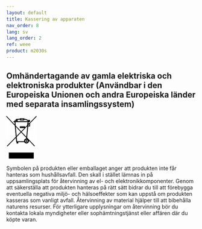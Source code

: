 ```yaml
---
layout: default
title: Kassering av apparaten
nav_order: 8
lang: sv
lang_order: 2
ref: weee
product: m2030s
---
```


## Omhändertagande av gamla elektriska och elektroniska produkter (Användbar i den Europeiska Unionen och andra Europeiska länder med separata insamlingssystem)

<p><img src="/assets/images/weee.png" width="80px" /></p>

Symbolen på produkten eller emballaget anger att produkten inte får hanteras som hushållsavfall. Den skall i stället lämnas in på uppsamlingsplats för återvinning av el- och elektronikkomponenter. Genom att säkerställa att produkten hanteras på rätt sätt bidrar du till att förebygga eventuella negativa miljö- och hälsoeffekter som kan uppstå om produkten kasseras som vanligt avfall. Återvinning av material hjälper till att bibehålla naturens resurser. För ytterligare upplysningar om återvinning bör du kontakta lokala myndigheter eller sophämtningstjänst eller affären där du köpte varan.

